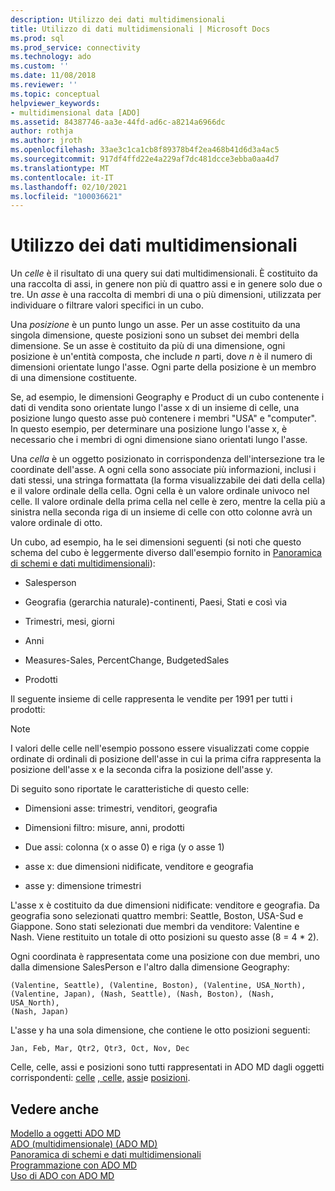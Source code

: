 ```yaml
---
description: Utilizzo dei dati multidimensionali
title: Utilizzo di dati multidimensionali | Microsoft Docs
ms.prod: sql
ms.prod_service: connectivity
ms.technology: ado
ms.custom: ''
ms.date: 11/08/2018
ms.reviewer: ''
ms.topic: conceptual
helpviewer_keywords:
- multidimensional data [ADO]
ms.assetid: 84387746-aa3e-44fd-ad6c-a8214a6966dc
author: rothja
ms.author: jroth
ms.openlocfilehash: 33ae3c1ca1cb8f89378b4f2ea468b41d6d3a4ac5
ms.sourcegitcommit: 917df4ffd22e4a229af7dc481dcce3ebba0aa4d7
ms.translationtype: MT
ms.contentlocale: it-IT
ms.lasthandoff: 02/10/2021
ms.locfileid: "100036621"
---
```

# <a name="working-with-multidimensional-data"></a>Utilizzo dei dati multidimensionali
Un *celle* è il risultato di una query sui dati multidimensionali. È costituito da una raccolta di assi, in genere non più di quattro assi e in genere solo due o tre. Un *asse* è una raccolta di membri di una o più dimensioni, utilizzata per individuare o filtrare valori specifici in un cubo.  
  
 Una *posizione* è un punto lungo un asse. Per un asse costituito da una singola dimensione, queste posizioni sono un subset dei membri della dimensione. Se un asse è costituito da più di una dimensione, ogni posizione è un'entità composta, che include *n* parti, dove *n* è il numero di dimensioni orientate lungo l'asse. Ogni parte della posizione è un membro di una dimensione costituente.  
  
 Se, ad esempio, le dimensioni Geography e Product di un cubo contenente i dati di vendita sono orientate lungo l'asse x di un insieme di celle, una posizione lungo questo asse può contenere i membri "USA" e "computer". In questo esempio, per determinare una posizione lungo l'asse x, è necessario che i membri di ogni dimensione siano orientati lungo l'asse.  
  
 Una *cella* è un oggetto posizionato in corrispondenza dell'intersezione tra le coordinate dell'asse. A ogni cella sono associate più informazioni, inclusi i dati stessi, una stringa formattata (la forma visualizzabile dei dati della cella) e il valore ordinale della cella. Ogni cella è un valore ordinale univoco nel celle. Il valore ordinale della prima cella nel celle è zero, mentre la cella più a sinistra nella seconda riga di un insieme di celle con otto colonne avrà un valore ordinale di otto.  
  
 Un cubo, ad esempio, ha le sei dimensioni seguenti (si noti che questo schema del cubo è leggermente diverso dall'esempio fornito in [Panoramica di schemi e dati multidimensionali](./overview-of-multidimensional-schemas-and-data.md)):  
  
-   Salesperson  
  
-   Geografia (gerarchia naturale)-continenti, Paesi, Stati e così via  
  
-   Trimestri, mesi, giorni  
  
-   Anni  
  
-   Measures-Sales, PercentChange, BudgetedSales  
  
-   Prodotti  
  
 Il seguente insieme di celle rappresenta le vendite per 1991 per tutti i prodotti:  
  
> [!NOTE]
>  I valori delle celle nell'esempio possono essere visualizzati come coppie ordinate di ordinali di posizione dell'asse in cui la prima cifra rappresenta la posizione dell'asse x e la seconda cifra la posizione dell'asse y.  
  
 Di seguito sono riportate le caratteristiche di questo celle:  
  
-   Dimensioni asse: trimestri, venditori, geografia  
  
-   Dimensioni filtro: misure, anni, prodotti  
  
-   Due assi: colonna (x o asse 0) e riga (y o asse 1)  
  
-   asse x: due dimensioni nidificate, venditore e geografia  
  
-   asse y: dimensione trimestri  
  
 L'asse x è costituito da due dimensioni nidificate: venditore e geografia. Da geografia sono selezionati quattro membri: Seattle, Boston, USA-Sud e Giappone. Sono stati selezionati due membri da venditore: Valentine e Nash. Viene restituito un totale di otto posizioni su questo asse (8 = 4 * 2).  
  
 Ogni coordinata è rappresentata come una posizione con due membri, uno dalla dimensione SalesPerson e l'altro dalla dimensione Geography:  
  
```console
(Valentine, Seattle), (Valentine, Boston), (Valentine, USA_North),  
(Valentine, Japan), (Nash, Seattle), (Nash, Boston), (Nash, USA_North),  
(Nash, Japan)  
```  
  
 L'asse y ha una sola dimensione, che contiene le otto posizioni seguenti:  
  
```console
Jan, Feb, Mar, Qtr2, Qtr3, Oct, Nov, Dec  
```  
  
 Celle, celle, assi e posizioni sono tutti rappresentati in ADO MD dagli oggetti corrispondenti: [celle](../../reference/ado-md-api/cellset-object-ado-md.md) [, celle,](../../reference/ado-md-api/cell-object-ado-md.md) [assi](../../reference/ado-md-api/axis-object-ado-md.md)e [posizioni](../../reference/ado-md-api/position-object-ado-md.md).  
  
## <a name="see-also"></a>Vedere anche  
 [Modello a oggetti ADO MD](../../reference/ado-md-api/ado-md-object-model.md)   
 [ADO (multidimensionale) (ADO MD)](./ado-multidimensional-ado-md.md)   
 [Panoramica di schemi e dati multidimensionali](./overview-of-multidimensional-schemas-and-data.md)   
 [Programmazione con ADO MD](./programming-with-ado-md.md)   
 [Uso di ADO con ADO MD](./using-ado-with-ado-md.md)